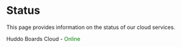 # Status

This page provides information on the status of our cloud services.

Huddo Boards Cloud - <span style="color:green;display:contents">Online</span><span style="color:orange;display:none">Planned Maintenance</span><span style="color:red;display:none">Offline</span>